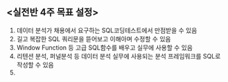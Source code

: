 ## <실전반 4주 목표 설정>
1. 데이터 분석가 채용에서 요구하는 SQL코딩테스트에서 만점받을 수 있음
2. 길고 복잡한 SQL 쿼리문을 뜯어보고 이해아며 수정할 수 있음
3. Window Function 등 고급 SQL함수를 배우고 실무에 사용할 수 있음
4. 리텐션 분석, 퍼널분석 등 데이터 분석 실무에 사용되는 분석 프레임워크를 SQL로 작성할 수 있음
5. 
